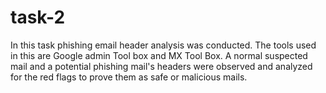 # task-2
In this task phishing email header analysis was conducted. The tools used in this are Google admin Tool box and MX Tool Box. A normal suspected mail and a potential phishing mail's headers were observed and analyzed for the red flags to prove them as safe or malicious mails.
